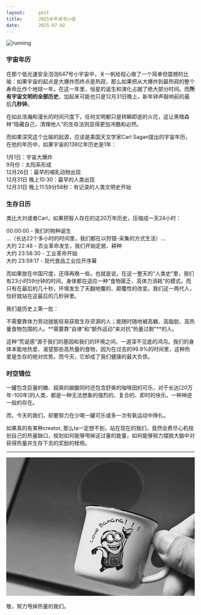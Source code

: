 ```yaml
---
layout:     post
title:      2025半年读书小结
date:       2025-07-02
---
```

![running](/images/202507/running.png)

### 宇宙年历

在那个低光速安全泡泡647号小宇宙中，关一帆给程心做了一个简单但震撼的比喻：如果宇宙的起点是大爆炸而终点是热寂，那么如果把从大爆炸到最热寂的整个寿命比作个地球一年。在这一年里，恒星的诞生和演化占据了绝大部分时间。而**所有宇宙文明的全部历史**，加起来可能也只是12月31日晚上，新年钟声敲响前的最后**几秒钟**。

在如此浩瀚和漫长的时间尺度下，任何文明都只是转瞬即逝的火花，这让黑暗森林“隐藏自己，清理他人”的生存法则显得更加冷酷和必然。


而如果深究这个比喻的起源，应该是美国天文学家Carl Sagan提出的宇宙年历，在他的年历中，如果宇宙的138亿年历史是1年：

1月1日：宇宙大爆炸  
9月份：太阳系形成  
12月26日：最早的哺乳动物出现  
12月31日 晚上10:30：最早的人类出现  
12月31日 晚上11:59分58秒：有记录的人类文明史开始  


### 生存日历

类比大刘或者Carl，如果把智人存在的这20万年历史，压缩成一天24小时：

00:00:00 - 我们的物种诞生  
...（长达22个多小时的时间里，我们都在以狩猎-采集的方式生活）...  
大约 22:48 - 农业革命发生，我们开始定居、耕种  
大约 23:58:30 - 工业革命开始  
大约 23:59:17 - 现代食品工业拉开序幕  

而如果放在中国尺度，还得再晚一些。也就是说，在这一整天的“人类史”里，我们有23小时59分钟的时间，身体都在适应一种“食物匮乏、高体力消耗”的模式。而只有在最后的几十秒，环境发生了天翻地覆的、颠覆性的改变。我们这一两代人，恰好就站在这最后的几秒钟里。  

我们是历史上第一批：  

不需要靠体力劳动就能轻易获取生存资源的人；能随时随地被高糖、高脂肪、高热量食物包围的人。**需要靠“自律”和“额外运动”来对抗“热量过剩”**的人。

这种“荒诞感”源于我们的基因和我们的环境之间，一道深不见底的鸿沟。我们的身体本能地热爱、渴望那些高热量的食物，因为在过去的99.9%的时间里，这种热爱是生存的绝对优势。而今天，它却成了我们健康的最大负债。

### 时空错位

一罐包含巨量的糖、超爽的碳酸同时还包含舒爽的咖啡因的可乐，对于长达[20万年-100年]的人类，都是一种无法想象的强烈的、复合的、即时的快乐。一种神迹一般的存在。

而，今天的我们，却要努力在少喝一罐可乐或多一次有氧运动中挣扎。

如果真的有某种creator, 那么ta一定想不到，站在现在的我们，竟然会费尽心机规划自己的热量缺口，规划如何能够甩掉这过量的能量，如何能够努力摆脱大脑中对获得热量并生存下去的奖励的桎梏。

---

![drinking](/images/202507/drinking.png)

敬，努力甩掉热量的我们。